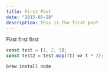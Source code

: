 ```yaml
---
title: First Post
date: "2015-05-28"
description: This is the first post.
---
```


First first first

```javascript
const test = [1, 2, 3];
const test2 = test.map((t) => t * 2);
```

```bash
brew install node
```